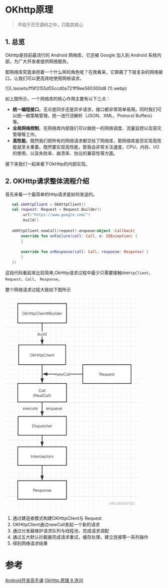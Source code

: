 # OKhttp原理

> 不陷于茫茫源码之中，只取其核心

## 1. 总览

Okhttp是目前最流行的 Android 网络库，它还被 Google 加入到 Android 系统内部，为广大开发者提供网络服务。

那网络库究竟承担着一个什么样的角色呢？在我看来，它屏蔽了下层复杂的网络接口，让我们可以更高效地使用网络请求。


![](./assets/ff9f3155d55ccd0a721ff9ee560300d8 (1).webp)

如上图所示，一个网络库的核心作用主要有以下三点：

* **统一编程接口**。无论是同步还是异步请求，接口都非常简单易用。同时我们可以统一做策略管理，统一进行流解析（JSON、XML、Protocol Buffers）等。
* **全局网络控制**。在网络库内部我们可以做统一的网络调度、流量监控以及容灾管理等工作。
* **高性能**。既然我们把所有的网络请求都交给了网络库，那网络库是否实现高性能就至关重要。既然要实现高性能，那我会非常关注速度，CPU、内存、I/O 的使用，以及失败率、崩溃率、协议的兼容性等方面。

接下来我们一起来看下OkHttp的内部实现。


## 2. OKHttp请求整体流程介绍

首先来看一个最简单的Http请求是如何发送的。

```kotlin
   val okHttpClient = OkHttpClient()
   val request: Request = Request.Builder()
       .url("https://www.google.com/")
       .build()

   okHttpClient.newCall(request).enqueue(object :Callback{
       override fun onFailure(call: Call, e: IOException) {
       }

       override fun onResponse(call: Call, response: Response) {
       }
   })
```

这段代码看起来比较简单,OkHttp请求过程中最少只需要接触`OkHttpClient`、`Request`、`Call`、 `Response`，

整个网络请求过程大致如下图所示

![](./assets/e0620406c94c4d18b718f1c7544bb987_tplv-k3u1fbpfcp-zoom-in-crop-mark_4536_0_0_0.webp)

1. 通过建造者模式构建OKHttpClient与 Request
2. OKHttpClient通过newCall发起一个新的请求
3. 通过分发器维护请求队列与线程池，完成请求调配
4. 通过五大默认拦截器完成请求重试，缓存处理，建立连接等一系列操作
5. 得到网络请求结果




# 参考
[Android开发高手课](https://time.geekbang.org/column/article/77990)
[OkHttp 原理 8 连问](https://juejin.cn/post/7020027832977850381)



